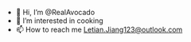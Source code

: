 - 👋 Hi, I’m @RealAvocado
- 👀 I’m interested in cooking
- 📫 How to reach me Letian.Jiang123@outlook.com

<!---
RealAvocado/RealAvocado is a ✨ special ✨ repository because its `README.md` (this file) appears on your GitHub profile.
You can click the Preview link to take a look at your changes.
--->
